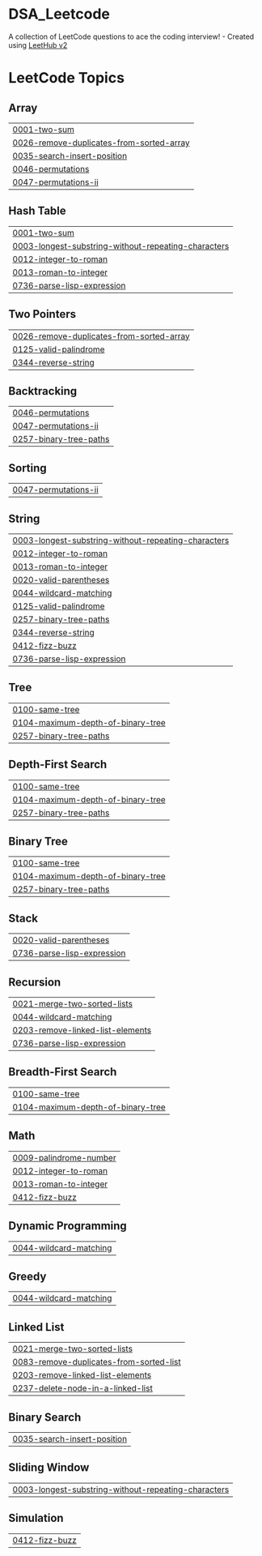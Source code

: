 # DSA_Leetcode
A collection of LeetCode questions to ace the coding interview! - Created using [LeetHub v2](https://github.com/arunbhardwaj/LeetHub-2.0)

<!---LeetCode Topics Start-->
# LeetCode Topics
## Array
|  |
| ------- |
| [0001-two-sum](https://github.com/tusharahlawat/DSA_Leetcode/tree/master/0001-two-sum) |
| [0026-remove-duplicates-from-sorted-array](https://github.com/tusharahlawat/DSA_Leetcode/tree/master/0026-remove-duplicates-from-sorted-array) |
| [0035-search-insert-position](https://github.com/tusharahlawat/DSA_Leetcode/tree/master/0035-search-insert-position) |
| [0046-permutations](https://github.com/tusharahlawat/DSA_Leetcode/tree/master/0046-permutations) |
| [0047-permutations-ii](https://github.com/tusharahlawat/DSA_Leetcode/tree/master/0047-permutations-ii) |
## Hash Table
|  |
| ------- |
| [0001-two-sum](https://github.com/tusharahlawat/DSA_Leetcode/tree/master/0001-two-sum) |
| [0003-longest-substring-without-repeating-characters](https://github.com/tusharahlawat/DSA_Leetcode/tree/master/0003-longest-substring-without-repeating-characters) |
| [0012-integer-to-roman](https://github.com/tusharahlawat/DSA_Leetcode/tree/master/0012-integer-to-roman) |
| [0013-roman-to-integer](https://github.com/tusharahlawat/DSA_Leetcode/tree/master/0013-roman-to-integer) |
| [0736-parse-lisp-expression](https://github.com/tusharahlawat/DSA_Leetcode/tree/master/0736-parse-lisp-expression) |
## Two Pointers
|  |
| ------- |
| [0026-remove-duplicates-from-sorted-array](https://github.com/tusharahlawat/DSA_Leetcode/tree/master/0026-remove-duplicates-from-sorted-array) |
| [0125-valid-palindrome](https://github.com/tusharahlawat/DSA_Leetcode/tree/master/0125-valid-palindrome) |
| [0344-reverse-string](https://github.com/tusharahlawat/DSA_Leetcode/tree/master/0344-reverse-string) |
## Backtracking
|  |
| ------- |
| [0046-permutations](https://github.com/tusharahlawat/DSA_Leetcode/tree/master/0046-permutations) |
| [0047-permutations-ii](https://github.com/tusharahlawat/DSA_Leetcode/tree/master/0047-permutations-ii) |
| [0257-binary-tree-paths](https://github.com/tusharahlawat/DSA_Leetcode/tree/master/0257-binary-tree-paths) |
## Sorting
|  |
| ------- |
| [0047-permutations-ii](https://github.com/tusharahlawat/DSA_Leetcode/tree/master/0047-permutations-ii) |
## String
|  |
| ------- |
| [0003-longest-substring-without-repeating-characters](https://github.com/tusharahlawat/DSA_Leetcode/tree/master/0003-longest-substring-without-repeating-characters) |
| [0012-integer-to-roman](https://github.com/tusharahlawat/DSA_Leetcode/tree/master/0012-integer-to-roman) |
| [0013-roman-to-integer](https://github.com/tusharahlawat/DSA_Leetcode/tree/master/0013-roman-to-integer) |
| [0020-valid-parentheses](https://github.com/tusharahlawat/DSA_Leetcode/tree/master/0020-valid-parentheses) |
| [0044-wildcard-matching](https://github.com/tusharahlawat/DSA_Leetcode/tree/master/0044-wildcard-matching) |
| [0125-valid-palindrome](https://github.com/tusharahlawat/DSA_Leetcode/tree/master/0125-valid-palindrome) |
| [0257-binary-tree-paths](https://github.com/tusharahlawat/DSA_Leetcode/tree/master/0257-binary-tree-paths) |
| [0344-reverse-string](https://github.com/tusharahlawat/DSA_Leetcode/tree/master/0344-reverse-string) |
| [0412-fizz-buzz](https://github.com/tusharahlawat/DSA_Leetcode/tree/master/0412-fizz-buzz) |
| [0736-parse-lisp-expression](https://github.com/tusharahlawat/DSA_Leetcode/tree/master/0736-parse-lisp-expression) |
## Tree
|  |
| ------- |
| [0100-same-tree](https://github.com/tusharahlawat/DSA_Leetcode/tree/master/0100-same-tree) |
| [0104-maximum-depth-of-binary-tree](https://github.com/tusharahlawat/DSA_Leetcode/tree/master/0104-maximum-depth-of-binary-tree) |
| [0257-binary-tree-paths](https://github.com/tusharahlawat/DSA_Leetcode/tree/master/0257-binary-tree-paths) |
## Depth-First Search
|  |
| ------- |
| [0100-same-tree](https://github.com/tusharahlawat/DSA_Leetcode/tree/master/0100-same-tree) |
| [0104-maximum-depth-of-binary-tree](https://github.com/tusharahlawat/DSA_Leetcode/tree/master/0104-maximum-depth-of-binary-tree) |
| [0257-binary-tree-paths](https://github.com/tusharahlawat/DSA_Leetcode/tree/master/0257-binary-tree-paths) |
## Binary Tree
|  |
| ------- |
| [0100-same-tree](https://github.com/tusharahlawat/DSA_Leetcode/tree/master/0100-same-tree) |
| [0104-maximum-depth-of-binary-tree](https://github.com/tusharahlawat/DSA_Leetcode/tree/master/0104-maximum-depth-of-binary-tree) |
| [0257-binary-tree-paths](https://github.com/tusharahlawat/DSA_Leetcode/tree/master/0257-binary-tree-paths) |
## Stack
|  |
| ------- |
| [0020-valid-parentheses](https://github.com/tusharahlawat/DSA_Leetcode/tree/master/0020-valid-parentheses) |
| [0736-parse-lisp-expression](https://github.com/tusharahlawat/DSA_Leetcode/tree/master/0736-parse-lisp-expression) |
## Recursion
|  |
| ------- |
| [0021-merge-two-sorted-lists](https://github.com/tusharahlawat/DSA_Leetcode/tree/master/0021-merge-two-sorted-lists) |
| [0044-wildcard-matching](https://github.com/tusharahlawat/DSA_Leetcode/tree/master/0044-wildcard-matching) |
| [0203-remove-linked-list-elements](https://github.com/tusharahlawat/DSA_Leetcode/tree/master/0203-remove-linked-list-elements) |
| [0736-parse-lisp-expression](https://github.com/tusharahlawat/DSA_Leetcode/tree/master/0736-parse-lisp-expression) |
## Breadth-First Search
|  |
| ------- |
| [0100-same-tree](https://github.com/tusharahlawat/DSA_Leetcode/tree/master/0100-same-tree) |
| [0104-maximum-depth-of-binary-tree](https://github.com/tusharahlawat/DSA_Leetcode/tree/master/0104-maximum-depth-of-binary-tree) |
## Math
|  |
| ------- |
| [0009-palindrome-number](https://github.com/tusharahlawat/DSA_Leetcode/tree/master/0009-palindrome-number) |
| [0012-integer-to-roman](https://github.com/tusharahlawat/DSA_Leetcode/tree/master/0012-integer-to-roman) |
| [0013-roman-to-integer](https://github.com/tusharahlawat/DSA_Leetcode/tree/master/0013-roman-to-integer) |
| [0412-fizz-buzz](https://github.com/tusharahlawat/DSA_Leetcode/tree/master/0412-fizz-buzz) |
## Dynamic Programming
|  |
| ------- |
| [0044-wildcard-matching](https://github.com/tusharahlawat/DSA_Leetcode/tree/master/0044-wildcard-matching) |
## Greedy
|  |
| ------- |
| [0044-wildcard-matching](https://github.com/tusharahlawat/DSA_Leetcode/tree/master/0044-wildcard-matching) |
## Linked List
|  |
| ------- |
| [0021-merge-two-sorted-lists](https://github.com/tusharahlawat/DSA_Leetcode/tree/master/0021-merge-two-sorted-lists) |
| [0083-remove-duplicates-from-sorted-list](https://github.com/tusharahlawat/DSA_Leetcode/tree/master/0083-remove-duplicates-from-sorted-list) |
| [0203-remove-linked-list-elements](https://github.com/tusharahlawat/DSA_Leetcode/tree/master/0203-remove-linked-list-elements) |
| [0237-delete-node-in-a-linked-list](https://github.com/tusharahlawat/DSA_Leetcode/tree/master/0237-delete-node-in-a-linked-list) |
## Binary Search
|  |
| ------- |
| [0035-search-insert-position](https://github.com/tusharahlawat/DSA_Leetcode/tree/master/0035-search-insert-position) |
## Sliding Window
|  |
| ------- |
| [0003-longest-substring-without-repeating-characters](https://github.com/tusharahlawat/DSA_Leetcode/tree/master/0003-longest-substring-without-repeating-characters) |
## Simulation
|  |
| ------- |
| [0412-fizz-buzz](https://github.com/tusharahlawat/DSA_Leetcode/tree/master/0412-fizz-buzz) |
<!---LeetCode Topics End-->